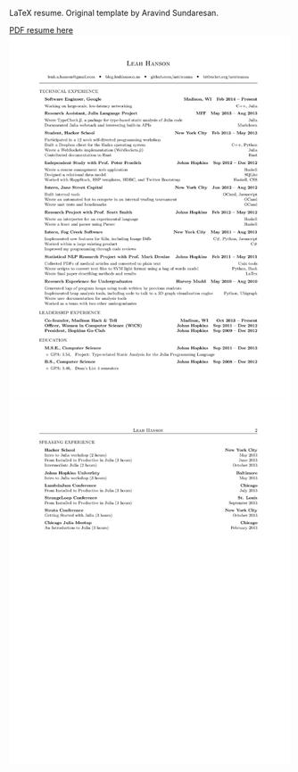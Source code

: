 LaTeX resume. Original template by Aravind Sundaresan.

[PDF resume here](https://github.com/danluu/tex-resume/blob/master/resume.pdf)
![Resume page1](resume-0.png)
![Resume page2](resume-1.png)
